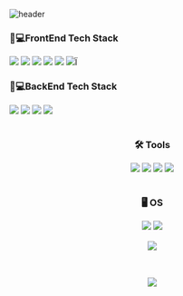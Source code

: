 ![header](https://capsule-render.vercel.app/api?type=waving&color=0:abdaf7,100:abb4f7&height=250&section=header&text=hyeonki%20github&animation=fadeIn&fontSize=90)

<div align="left">
  <h3>📜💻FrontEnd Tech Stack</h3>
</div>

<div align="left">
  <img src="https://img.shields.io/badge/html5-E34F26?style=for-the-badge&logo=html5&logoColor=white"> 
  <img src="https://img.shields.io/badge/css-1572B6?style=for-the-badge&logo=css3&logoColor=white"> 
  <img src="https://img.shields.io/badge/javascript-F7DF1E?style=for-the-badge&logo=javascript&logoColor=white">
  <img src="https://img.shields.io/badge/typescript-3178C6?style=for-the-badge&logo=typescript&logoColor=white">
  <img src="https://img.shields.io/badge/react-61DAFB?style=for-the-badge&logo=react&logoColor=black">
  <img src="https://img.shields.io/badge/Next.js-000000?style=for-the-badge&logo=Next.js&logoColor=white">Ï
</div>

<div align="left">
  <h3>📜💻BackEnd Tech Stack</h3>
</div>

<div>
  <img src="https://img.shields.io/badge/Node.js-339933?style=for-the-badge&logo=Node.js&logoColor=black">
  <img src="https://img.shields.io/badge/MongoDB-47A248?style=for-the-badge&logo=MongoDB&logoColor=black">
  <img src="https://img.shields.io/badge/Firebase-FFCA28?style=for-the-badge&logo=Firebase&logoColor=black">
  <img src="https://img.shields.io/badge/MySQL-4479A1?style=for-the-badge&logo=MySQL&logoColor=white">
</div>
 
 <br>
 
<div align="center">
  <h3>🛠 Tools </h3>
</div>

<div align="center">
	<img src="https://img.shields.io/badge/Visual%20Studio%20Code-007ACC?style=for-the-badge&logo=VisualStudioCode&logoColor=white" />
	<img src="https://img.shields.io/badge/NGINX-009639?style=for-the-badge&logo=NGINX&logoColor=white" />
	<img src="https://img.shields.io/badge/AWS-232F3E?style=for-the-badge&logo=AmazonAWS&logoColor=white" />
	<img src="https://img.shields.io/badge/GitHub-181717?style=for-the-badge&logo=GitHub&logoColor=white" />
</div>

<br>

<div align="center">
  <h3>🖥️ OS </h3>
</div>

<div align="center">
	<img src="https://img.shields.io/badge/Windows-0078D6?style=for-the-badge&logo=Windows&logoColor=white" />
	<img src="https://img.shields.io/badge/Linux-FCC624?style=for-the-badge&logo=Linux&logoColor=black" />
</div>

<br>

<div align="center">
 <img src="https://github-readme-stats.vercel.app/api/top-langs/?username=hyeonKii">
</div>

<br>
<br>

<p align="center">
  <a href="https://github.com/hyeonKii">
    <img src="https://komarev.com/ghpvc/?username=hyeonKii&color=blue&style=for-the-badge)" />
  </a>
</p>








 
  
